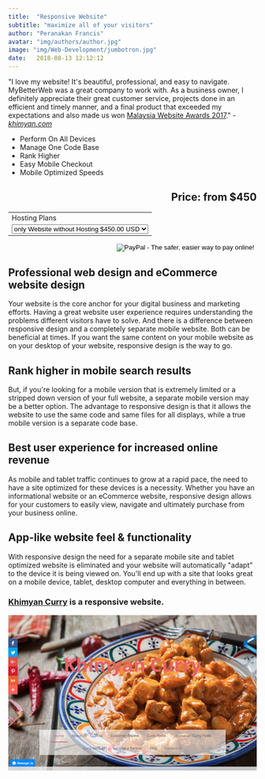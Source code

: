 ```yaml
---
title:  "Responsive Website"
subtitle: "maximize all of your visitors"
author: "Peranakan Francis"
avatar: "img/authors/author.jpg"
image: "img/Web-Development/jumbotron.jpg"
date:   2018-08-13 12:12:12
---
```


"I love my website! It's beautiful, professional, and easy to navigate. MyBetterWeb was a great company to work with. As a business owner, I definitely appreciate their great customer service, projects done in an efficient and timely manner, and a final product that exceeded my expectations and also made us won <a href="http://www.mwa.my/2017/may/khimyan-curry-a-malaysian-born-curry-paste" target="_blank">Malaysia Website Awards 2017</a>." -<a href="https://khimyan.com" target="_blank"><i>khimyan.com</i></a>

- Perform On All Devices
- Manage One Code Base
- Rank Higher
- Easy Mobile Checkout
- Mobile Optimized Speeds

<div style="text-align: right">
<h2>Price: from $450</h2></div>
<div align="right">
<form action="https://www.paypal.com/cgi-bin/webscr" method="post" target="_top">
<input type="hidden" name="cmd" value="_s-xclick">
<input type="hidden" name="hosted_button_id" value="F8JHFYXCCQX2S">
<table>
<tr><td><input type="hidden" name="on0" value="Hosting Plans">Hosting Plans</td></tr><tr><td><select name="os0">
	<option value="only Website without Hosting">only Website without Hosting $450.00 USD</option>
	<option value="with 1 year Hosting">with 1 year Hosting $500.00 USD</option>
</select> </td></tr>
</table>
<input type="hidden" name="currency_code" value="USD">
<input type="image" src="https://www.paypalobjects.com/en_US/i/btn/btn_buynowCC_LG.gif" border="0" name="submit" alt="PayPal - The safer, easier way to pay online!">
<img alt="" border="0" src="https://www.paypalobjects.com/en_US/i/scr/pixel.gif" width="1" height="1">
</form>
</div>

## Professional web design and eCommerce website design
Your website is the core anchor for your digital business and marketing efforts. Having a great website user experience requires understanding the problems different visitors have to solve. And there is a difference between responsive design and a completely separate mobile website. Both can be beneficial at times. If you want the same content on your mobile website as on your desktop of your website, responsive design is the way to go.

## Rank higher in mobile search results
But, if you're looking for a mobile version that is extremely limited or a stripped down version of your full website, a separate mobile version may be a better option. The advantage to responsive design is that it allows the website to use the same code and same files for all displays, while a true mobile version is a separate code base.

## Best user experience for increased online revenue
As mobile and tablet traffic continues to grow at a rapid pace, the need to have a site optimized for these devices is a necessity. Whether you have an informational website or an eCommerce website, responsive design allows for your customers to easily view, navigate and ultimately purchase from your business online.

## App-like website feel & functionality
With responsive design the need for a separate mobile site and tablet optimized website is eliminated and your website will automatically "adapt" to the device it is being viewed on. You'll end up with a site that looks great on a mobile device, tablet, desktop computer and everything in between.

### [Khimyan Curry](https://khimyan.com) is a responsive website.
<a href="https://khimyan.com" target="_blank"><img src="img/Web-Development/khimyan.png" id="responsive-image" width="640">
<br/>

